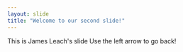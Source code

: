 ```yaml
---
layout: slide
title: "Welcome to our second slide!"
---
```


This is James Leach's slide
Use the left arrow to go back!
